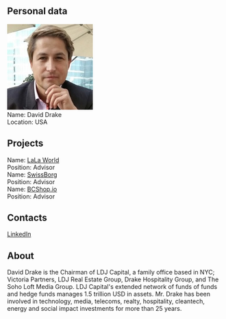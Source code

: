 ## Personal data
![david drake photo](photo/david_drake.jpg)  
Name:   David Drake  
Location: USA  
## Projects 
Name: [LaLa World](../projects/lala_world.md)  
Position: Advisor    
Name: [SwissBorg](../projects/swissborg.md)  
Position: Advisor   
Name: [BCShop.io](../projects/bcshop_io.md)  
Position: Advisor   
## Contacts
[LinkedIn](https://www.linkedin.com/in/ldjcapital/)    
## About
David Drake is the Chairman of LDJ Capital, a family office based in NYC; Victoria Partners, LDJ Real Estate Group, Drake Hospitality Group, and
The Soho Loft Media Group. LDJ Capital's extended network of funds of funds and hedge funds manages 1.5 trillion USD in assets. Mr. Drake has
been involved in technology, media, telecoms, realty, hospitality, cleantech, energy and social impact investments for more than 25 years.
